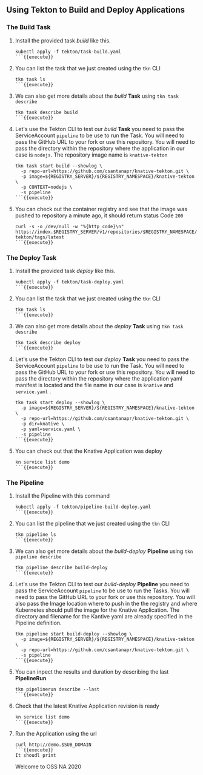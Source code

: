 ## Using Tekton to Build and Deploy Applications


### The Build Task

1. Install the provided task _build_ like this.
    ```
    kubectl apply -f tekton/task-build.yaml
    ```{{execute}}
1. You can list the task that we just created using the `tkn` CLI
    ```
    tkn task ls
    ```{{execute}}
1. We can also get more details about the _build_ **Task** using `tkn task describe`
    ```
    tkn task describe build
    ```{{execute}}
1. Let's use the Tekton CLI to test our _build_ **Task** you need to pass the ServiceAccount `pipeline` to be use to run the Task. You will need to pass the GitHub URL to your fork or use this repository. You will need to pass the directory within the repository where the application in our case is `nodejs`. The repository image name is `knative-tekton`
    ```
    tkn task start build --showlog \
      -p repo-url=https://github.com/csantanapr/knative-tekton.git \
      -p image=${REGISTRY_SERVER}/${REGISTRY_NAMESPACE}/knative-tekton \
      -p CONTEXT=nodejs \
      -s pipeline 
    ```{{execute}}
1. You can check out the container registry and see that the image was pushed to repository a minute ago, it should return status Code `200`
    ```
    curl -s -o /dev/null -w "%{http_code}\n" https://index.$REGISTRY_SERVER/v1/repositories/$REGISTRY_NAMESPACE/knative-tekton/tags/latest
    ```{{execute}}

### The Deploy Task

1. Install the provided task _deploy_ like this.
    ```
    kubectl apply -f tekton/task-deploy.yaml
    ```{{execute}}
1. You can list the task that we just created using the `tkn` CLI
    ```
    tkn task ls
    ```{{execute}}
1. We can also get more details about the _deploy_ **Task** using `tkn task describe`
    ```
    tkn task describe deploy
    ```{{execute}}
1. Let's use the Tekton CLI to test our _deploy_ **Task** you need to pass the ServiceAccount `pipeline` to be use to run the Task. You will need to pass the GitHub URL to your fork or use this repository. You will need to pass the directory within the repository where the application yaml manifest is located and the file name in our case is `knative` and `service.yaml` .
    ```
    tkn task start deploy --showlog \
      -p image=${REGISTRY_SERVER}/${REGISTRY_NAMESPACE}/knative-tekton \
      -p repo-url=https://github.com/csantanapr/knative-tekton.git \
      -p dir=knative \
      -p yaml=service.yaml \
      -s pipeline 
    ```{{execute}}
1. You can check out that the Knative Application was deploy
    ```
    kn service list demo
    ```{{execute}}

### The Pipeline

1. Install the Pipeline with this command
    ```
    kubectl apply -f tekton/pipeline-build-deploy.yaml
    ```{{execute}}
1. You can list the pipeline that we just created using the `tkn` CLI
    ```
    tkn pipeline ls
    ```{{execute}}
1. We can also get more details about the _build-deploy_ **Pipeline** using `tkn pipeline describe`
    ```
    tkn pipeline describe build-deploy
    ```{{execute}}
1. Let's use the Tekton CLI to test our _build-deploy_ **Pipeline** you need to pass the ServiceAccount `pipeline` to be use to run the Tasks. You will need to pass the GitHub URL to your fork or use this repository. You will also pass the Image location where to push in the the registry and where Kubernetes should pull the image for the Knative Application. The directory and filename for the Kantive yaml are already specified in the Pipeline definition.
    ```
    tkn pipeline start build-deploy --showlog \
      -p image=${REGISTRY_SERVER}/${REGISTRY_NAMESPACE}/knative-tekton \
      -p repo-url=https://github.com/csantanapr/knative-tekton.git \
      -s pipeline 
    ```{{execute}}
1. You can inpect the results and duration by describing the last **PipelineRun**
    ```
    tkn pipelinerun describe --last
    ```{{execute}}
1. Check that the latest Knative Application revision is ready
    ```
    kn service list demo
    ```{{execute}}
1. Run the Application using the url
    ```
    curl http://demo.$SUB_DOMAIN
    ```{{execute}}
    It shoudl print
    ```
    Welcome to OSS NA 2020 
    ```
